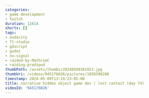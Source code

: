 ```yaml
---
categories:
- game development
- twitch
duration: 11614
shorts: []
tags:
- audacity
- fl-studio
- gdscript
- godot
- no-signal
- raided-by-MathrimC
- raiding-prodzpod
thumbPath: /assets/thumbs/20240509181923.jpg
thumbUri: /videos/945176026/pictures/1850398288
timestamp: 2024-05-09T13:19:23-05:00
title: narrative hidden object game dev | lost contact (day 74)
videoId: '945176026'
---
```

